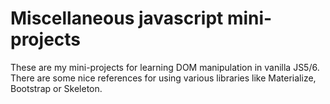 # Miscellaneous javascript mini-projects

These are my mini-projects for learning DOM manipulation in vanilla JS5/6. There are some nice references for using various libraries like Materialize, Bootstrap or Skeleton.
